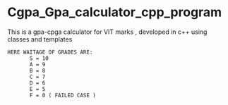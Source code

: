 # Cgpa_Gpa_calculator_cpp_program
This is a gpa-cpga calculator for VIT marks , developed in c++ using classes and templates
      
    HERE WAITAGE OF GRADES ARE:
           S = 10
           A = 9
           B = 8
           C = 7
           D = 6
           E = 5
           F = 0 ( FAILED CASE )

